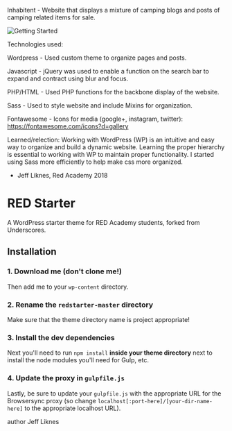 Inhabitent - Website that displays a mixture of camping blogs and posts of camping related items for sale.

![Getting Started](themes/inhabitent/images/frontpage-screenshot.png)

Technologies used:

Wordpress - Used custom theme to organize pages and posts.

Javascript - jQuery was used to enable a function on the search bar to expand and contract using blur and focus.

PHP/HTML - Used PHP functions for the backbone display of the website.

Sass - Used to style website and include Mixins for organization.

Fontawesome - Icons for media (google+, instagram, twitter): https://fontawesome.com/icons?d=gallery

Learned/relection:
Working with WordPress (WP) is an intuitive and easy way to organize and build a dynamic website. Learning the proper hierarchy is essential to working with WP to maintain proper functionality. I started using Sass more efficiently to help make css more organized.

- Jeff Liknes, Red Academy 2018

# RED Starter

A WordPress starter theme for RED Academy students, forked from Underscores.

## Installation

### 1. Download me (don't clone me!)

Then add me to your `wp-content` directory.

### 2. Rename the `redstarter-master` directory

Make sure that the theme directory name is project appropriate!

### 3. Install the dev dependencies

Next you'll need to run `npm install` **inside your theme directory** next to install the node modules you'll need for Gulp, etc.

### 4. Update the proxy in `gulpfile.js`

Lastly, be sure to update your `gulpfile.js` with the appropriate URL for the Browsersync proxy (so change `localhost[:port-here]/[your-dir-name-here]` to the appropriate localhost URL).

author Jeff Liknes
